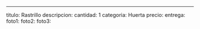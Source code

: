 ---
titulo: Rastrillo
descripcion: 
cantidad: 1
categoria: Huerta
precio: 
entrega: 
foto1: 
foto2: 
foto3: 

